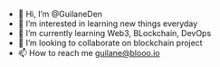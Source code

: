 - 👋 Hi, I’m @GuilaneDen
- 👀 I’m interested in learning new things everyday
- 🌱 I’m currently learning Web3, BLockchain, DevOps
- 💞️ I’m looking to collaborate on blockchain project
- 📫 How to reach me guilane@blooo.io

<!---
GuilaneDen/GuilaneDen is a ✨ special ✨ repository because its `README.md` (this file) appears on your GitHub profile.
You can click the Preview link to take a look at your changes.
--->
